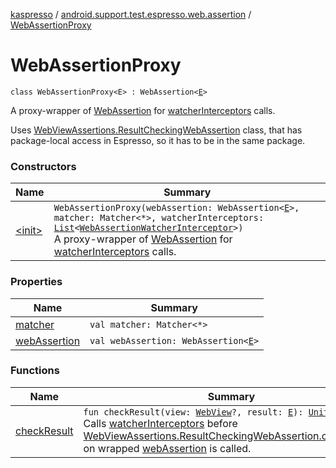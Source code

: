 [kaspresso](../../index.md) / [android.support.test.espresso.web.assertion](../index.md) / [WebAssertionProxy](./index.md)

# WebAssertionProxy

`class WebAssertionProxy<E> : WebAssertion<`[`E`](index.md#E)`>`

A proxy-wrapper of [WebAssertion](#) for [watcherInterceptors](#) calls.

Uses [WebViewAssertions.ResultCheckingWebAssertion](#) class, that has package-local access in Espresso, so it has to be
in the same package.

### Constructors

| Name | Summary |
|---|---|
| [&lt;init&gt;](-init-.md) | `WebAssertionProxy(webAssertion: WebAssertion<`[`E`](index.md#E)`>, matcher: Matcher<*>, watcherInterceptors: `[`List`](https://kotlinlang.org/api/latest/jvm/stdlib/kotlin.collections/-list/index.html)`<`[`WebAssertionWatcherInterceptor`](../../com.kaspersky.kaspresso.interceptors.watcher.view/-web-assertion-watcher-interceptor/index.md)`>)`<br>A proxy-wrapper of [WebAssertion](#) for [watcherInterceptors](#) calls. |

### Properties

| Name | Summary |
|---|---|
| [matcher](matcher.md) | `val matcher: Matcher<*>` |
| [webAssertion](web-assertion.md) | `val webAssertion: WebAssertion<`[`E`](index.md#E)`>` |

### Functions

| Name | Summary |
|---|---|
| [checkResult](check-result.md) | `fun checkResult(view: `[`WebView`](https://developer.android.com/reference/android/webkit/WebView.html)`?, result: `[`E`](index.md#E)`): `[`Unit`](https://kotlinlang.org/api/latest/jvm/stdlib/kotlin/-unit/index.html)<br>Calls [watcherInterceptors](#) before [WebViewAssertions.ResultCheckingWebAssertion.checkResult](#) on wrapped [webAssertion](web-assertion.md) is called. |
